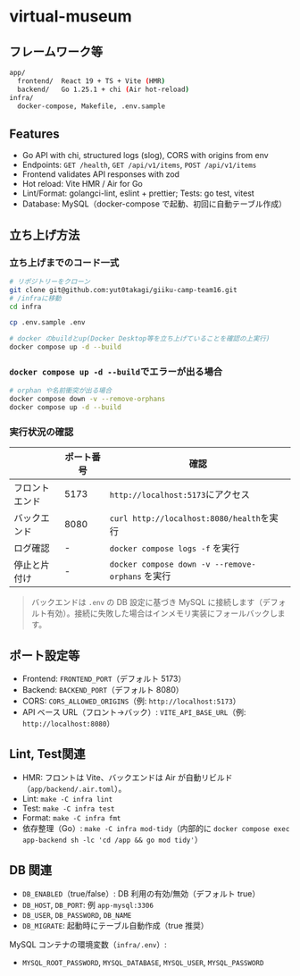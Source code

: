 # virtual-museum

## フレームワーク等

```bash
app/
  frontend/  React 19 + TS + Vite (HMR)   
  backend/   Go 1.25.1 + chi (Air hot-reload)  
infra/  
  docker-compose, Makefile, .env.sample  
```
## Features

- Go API with chi, structured logs (slog), CORS with origins from env
- Endpoints: `GET /health`, `GET /api/v1/items`, `POST /api/v1/items`
- Frontend validates API responses with zod
- Hot reload: Vite HMR / Air for Go
- Lint/Format: golangci-lint, eslint + prettier; Tests: go test, vitest
 - Database: MySQL（docker-compose で起動、初回に自動テーブル作成）

## 立ち上げ方法


### 立ち上げまでのコード一式
```bash
# リポジトリーをクローン
git clone git@github.com:yut0takagi/giiku-camp-team16.git
# /infraに移動
cd infra

cp .env.sample .env

# docker のbuildとup(Docker Desktop等を立ち上げていることを確認の上実行)
docker compose up -d --build
```

### `docker compose up -d --build`でエラーが出る場合
```bash
# orphan や名前衝突が出る場合
docker compose down -v --remove-orphans
docker compose up -d --build
```

### 実行状況の確認
|  | ポート番号 | 確認 |
| ---- | ---- | ---- |
| フロントエンド | 5173 | `http://localhost:5173`にアクセス |
| バックエンド | 8080 | `curl http://localhost:8080/health`を実行 |
| ログ確認 | - | `docker compose logs -f` を実行|
| 停止と片付け | - | `docker compose down -v --remove-orphans` を実行|


> バックエンドは `.env` の DB 設定に基づき MySQL に接続します（デフォルト有効）。接続に失敗した場合はインメモリ実装にフォールバックします。

## ポート設定等
- Frontend: `FRONTEND_PORT`（デフォルト 5173）
- Backend: `BACKEND_PORT`（デフォルト 8080）
- CORS: `CORS_ALLOWED_ORIGINS`（例: `http://localhost:5173`）
- API ベース URL（フロント→バック）: `VITE_API_BASE_URL`（例: `http://localhost:8080`）


## Lint, Test関連
- HMR: フロントは Vite、バックエンドは Air が自動リビルド（`app/backend/.air.toml`）。
- Lint: `make -C infra lint`
- Test: `make -C infra test`
- Format: `make -C infra fmt`
- 依存整理（Go）: `make -C infra mod-tidy`（内部的に `docker compose exec app-backend sh -lc 'cd /app && go mod tidy'`）

## DB 関連
- `DB_ENABLED`（true/false）: DB 利用の有効/無効（デフォルト true）
- `DB_HOST`, `DB_PORT`: 例 `app-mysql:3306`
- `DB_USER`, `DB_PASSWORD`, `DB_NAME`
- `DB_MIGRATE`: 起動時にテーブル自動作成（true 推奨）

MySQL コンテナの環境変数（`infra/.env`）:
- `MYSQL_ROOT_PASSWORD`, `MYSQL_DATABASE`, `MYSQL_USER`, `MYSQL_PASSWORD`
